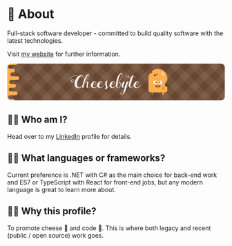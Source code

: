 # 🧀 About

Full-stack software developer - committed to build quality software with the latest technologies.

Visit [my website](https://www.cheesebyte.nl) for further information.

![Cheesebyte Banner](cheesebyte-banner-rounded.png)

## 🖐🏻 Who am I?

Head over to my [LinkedIn](https://www.linkedin.com/in/richard-sd/) profile for details.

## 🤙🏻 What languages or frameworks?

Current preference is .NET with C# as the main choice for back-end work and ES7 or TypeScript with React for front-end jobs, but any modern language is great to learn more about.

## 👋🏻 Why this profile?

To promote cheese 🧀 and code 🧬. This is where both legacy and recent (public / open source) work goes.
